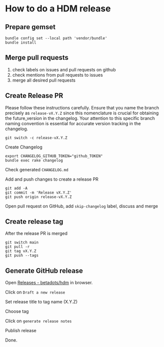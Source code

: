 # How to do a HDM release

## Prepare gemset

```shell
bundle config set --local path 'vendor/bundle'
bundle install
```

## Merge pull requests

1. check labels on issues and pull requests on github
1. check mentions from pull requests to issues
1. merge all desired pull requests

## Create Release PR

Please follow these instructions carefully. Ensure that you name the branch precisely as `release-vX.Y.Z` since this nomenclature is crucial for obtaining the future_version in the changelog. Your attention to this specific branch naming convention is essential for accurate version tracking in the changelog.

```shell
git switch -c release-vX.Y.Z
```

Create Changelog

```shell
export CHANGELOG_GITHUB_TOKEN="github_TOKEN"
bundle exec rake changelog
```

Check generated `CHANGELOG.md`

Add and push changes to create a release PR

```shell
git add -A
git commit -m 'Release vX.Y.Z'
git push origin release-vX.Y.Z
```

Open pull request on GitHub, add `skip-changelog` label, discuss and merge

## Create release tag

After the release PR is merged

```shell
git switch main
git pull -r
git tag vX.Y.Z
git push --tags
```

## Generate GitHub release

Open [Releases - betadots/hdm](https://github.com/betadots/hdm/releases) in browser.

Click on `Draft a new release`

Set release title to tag name (X.Y.Z)

Choose tag

Click on `generate release notes`

Publish release

Done.
